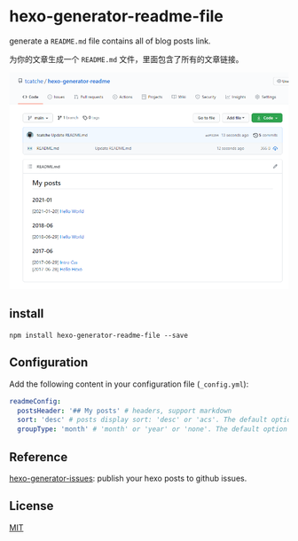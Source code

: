 # hexo-generator-readme-file

generate a `README.md` file contains all of blog posts link.

为你的文章生成一个 `README.md` 文件，里面包含了所有的文章链接。

![screenshot](./images/screenshot.png)

## install

```
npm install hexo-generator-readme-file --save
```

## Configuration

Add the following content in your configuration file (`_config.yml`):

```yml
readmeConfig:
  postsHeader: '## My posts' # headers, support markdown
  sort: 'desc' # posts display sort: 'desc' or 'acs'. The default option is 'desc'
  groupType: 'month' # 'month' or 'year' or 'none'. The default option is 'month'
```

## Reference
[hexo-generator-issues](https://github.com/tcatche/hexo-generator-issues): publish your hexo posts to github issues.

## License

[MIT](./LICENSE)
